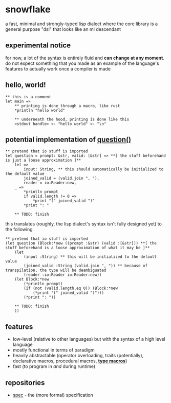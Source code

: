 # snowflake

a fast, minimal and strongly-typed lisp dialect where the core library is a
general purpose "dsl" that looks like an ml descendant

## experimental notice

for now, a lot of the syntax is entirely fluid and **can change at any moment**.
do not expect something that you made as an example of the language's features to
actually work once a compiler is made

## hello, world!

```snowflake
** this is a comment
let main =>
	** printing is done through a macro, like rust
	*println "hello world"

	** underneath the hood, printing is done like this
	<stdout handle> <- "hello world" <- "\n"
```

## potential implementation of [question()](https://github.com/superwhiskers/question)

```snowflake
** pretend that io stuff is imported
let question = prompt: &str, valid: [&str] => **[ the stuff beforehand is just a loose approximation ]**
	let =>
		input: String, ** this should automatically be initialized to the default value
		joined_valid = (valid.join ", "),
		reader = io:Reader:new,
	_ =>
		*println prompt
		if valid.length != 0 =>
			*print "(" joined_valid ")"
		*print ": "

	** TODO: finish
```

this translates (roughly, the lisp dialect's syntax isn't fully designed yet) to
the following

```
** pretend that io stuff is imported
(let question (Block:*new ((prompt :&str) (valid :[&str])) **[ the stuff beforehand is a loose approximation of what it may be ]**
	(let
		(input :String) ** this will be initialized to the default value
		(joined_valid :String (valid.join ", ")) ** because of transpilation, the type will be deambiguated
		(reader :io:Reader io:Reader:new))
	(let Block:*new
		(*println prompt)
		(if (not (valid.length.eq 0)) (Block:*new
			(*print "(" joined_valid ")")))
		(*print ": "))

	** TODO: finish
	))
```

## features

- low-level (relative to other languages) but with the syntax of a high level language
- mostly functional in terms of paradigm
- heavily abstractable (operator overloading, traits (potentially), declarative macros, procedural macros, [**type macros**](#type-macros))
- fast (to program in *and* during runtime)

## repositories

- [spec](https://github.com/snowflake-language/spec) - the (more formal) specification

